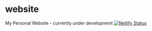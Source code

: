 # website
My Personal Website - currently under development
[![Netlify Status](https://api.netlify.com/api/v1/badges/92d46b3c-ecf6-4fc2-8fdc-83815ee9d49d/deploy-status)](https://app.netlify.com/sites/stupendous-malabi-12d505/deploys)
